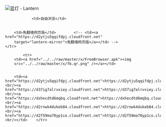 

<img src="../../raw/master/x/8e0a2b81.c82003be.LanternYellow2.png" alt="蓝灯 - Lantern"/>
<table>
    <tr>
                
                <td>自由浏览</td>
        
        
        <td>免翻墙网页版</td>        <!-- <td><a href="https://d2ytju5qqifdpj.cloudfront.net"
        target="lantern-mirror">免翻墙网页版</a></td> -->
    </tr>
    
            <tr>
        <td><a href="../../raw/master/x/FreeBrowser.apk"><img
        src="../../raw/master/x/fb.qr.png" /></a></td>

        
        <td><a href="https://d2ytju5qqifdpj.cloudfront.net">https://d2ytju5qqifdpj.cloudfront.net</a><br/><a href="https://d37ig7alrvxiey.cloudfront.net">https://d37ig7alrvxiey.cloudfront.net</a><br/><a href="https://dxhecdtd6mqbq.cloudfront.net">https://dxhecdtd6mqbq.cloudfront.net</a><br/><a href="https://d2rnwk4dukeb84.cloudfront.net">https://d2rnwk4dukeb84.cloudfront.net</a><br/><a href="https://d2f59ma70yp1co.cloudfront.net">https://d2f59ma70yp1co.cloudfront.net</a><br/></td>    </tr>
</table>
